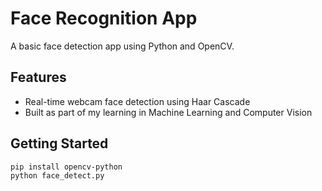 # Face Recognition App

A basic face detection app using Python and OpenCV.

## Features
- Real-time webcam face detection using Haar Cascade
- Built as part of my learning in Machine Learning and Computer Vision

## Getting Started
```bash
pip install opencv-python
python face_detect.py
